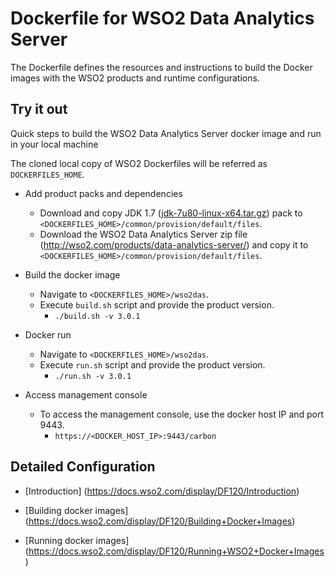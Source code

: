# Dockerfile for WSO2 Data Analytics Server #
The Dockerfile defines the resources and instructions to build the Docker images with the WSO2 products and runtime configurations.

## Try it out
Quick steps to build the WSO2 Data Analytics Server docker image and run in your local machine

The cloned local copy of WSO2 Dockerfiles will be referred as `DOCKERFILES_HOME`.

* Add product packs and dependencies
    - Download and copy JDK 1.7 ([jdk-7u80-linux-x64.tar.gz](http://www.oracle.com/technetwork/java/javase/downloads/jdk7-downloads-1880260.html)) pack to `<DOCKERFILES_HOME>/common/provision/default/files`.
    - Download the WSO2 Data Analytics Server zip file (http://wso2.com/products/data-analytics-server/) and copy it to `<DOCKERFILES_HOME>/common/provision/default/files`.

* Build the docker image
    - Navigate to `<DOCKERFILES_HOME>/wso2das`.
    - Execute `build.sh` script and provide the product version.
        + `./build.sh -v 3.0.1`

* Docker run
    - Navigate to `<DOCKERFILES_HOME>/wso2das`.
    - Execute `run.sh` script and provide the product version.
        + `./run.sh -v 3.0.1`

* Access management console
    -  To access the management console, use the docker host IP and port 9443.
        + `https://<DOCKER_HOST_IP>:9443/carbon`

## Detailed Configuration

* [Introduction] (https://docs.wso2.com/display/DF120/Introduction)

* [Building docker images] (https://docs.wso2.com/display/DF120/Building+Docker+Images)

* [Running docker images] (https://docs.wso2.com/display/DF120/Running+WSO2+Docker+Images)
